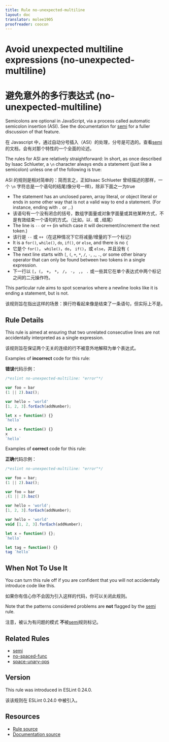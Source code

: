 ```yaml
---
title: Rule no-unexpected-multiline
layout: doc
translator: molee1905
proofreader: coocon 
---
```

<!-- Note: No pull requests accepted for this file. See README.md in the root directory for details. -->

# Avoid unexpected multiline expressions (no-unexpected-multiline)

# 避免意外的多行表达式 (no-unexpected-multiline)

Semicolons are optional in JavaScript, via a process called automatic semicolon insertion (ASI). See the documentation for [semi](./semi) for a fuller discussion of that feature.

在 Javascript 中，通过自动分号插入（ASI）的处理，分号是可选的。查看[semi](./semi)的文档，会有对那个特性的一个全面的论述。

The rules for ASI are relatively straightforward: In short, as once described by Isaac Schlueter, a `\n` character always ends a statement (just like a semicolon) unless one of the following is true:

ASI 的规则是相对简单的：简而言之，正如Isaac Schlueter 曾经描述的那样，一个 `\n` 字符总是一个语句的结尾(像分号一样)，除非下面之一为true

* The statement has an unclosed paren, array literal, or object literal or ends in some other way that is not a valid way to end a statement. (For instance, ending with `.` or `,`.)
* 该语句有一个没有闭合的括号，数组字面量或对象字面量或其他某种方式，不是有效结束一个语句的方式。（比如，以`.` 或 `,`结尾）
* The line is `--` or `++` (in which case it will decrement/increment the next token.)
* 该行是 `--` 或 `++`（在这种情况下它将减量/增量的下一个标记）
* It is a `for()`, `while()`, `do`, `if()`, or `else`, and there is no `{`
* 它是个 `for()`， `while()`，`do`， `if()`，或 `else`，并且没有 `{`
* The next line starts with `[`, `(`, `+`, `*`, `/`, `-`, `,`, `.`, or some other binary operator that can only be found between two tokens in a single expression.
* 下一行以 `[`，`(`， `+`， `*`， `/`， `-`， `,`， `.` 或一些其它在单个表达式中两个标记之间的二元操作符。

This particular rule aims to spot scenarios where a newline looks like it is ending a statement, but is not.

该规则旨在指出这样的场景：换行符看起来像是结束了一条语句，但实际上不是。

## Rule Details

This rule is aimed at ensuring that two unrelated consecutive lines are not accidentally interpreted as a single expression.

该规则旨在保证两个无关的连续的行不被意外地解释为单个表达式。

Examples of **incorrect** code for this rule:

**错误**代码示例：

```js
/*eslint no-unexpected-multiline: "error"*/

var foo = bar
(1 || 2).baz();

var hello = 'world'
[1, 2, 3].forEach(addNumber);

let x = function() {}
`hello`

let x = function() {}
x
`hello`
```

Examples of **correct** code for this rule:

**正确**代码示例：

```js
/*eslint no-unexpected-multiline: "error"*/

var foo = bar;
(1 || 2).baz();

var foo = bar
;(1 || 2).baz()

var hello = 'world';
[1, 2, 3].forEach(addNumber);

var hello = 'world'
void [1, 2, 3].forEach(addNumber);

let x = function() {};
`hello`

let tag = function() {}
tag `hello`
```

## When Not To Use It

You can turn this rule off if you are confident that you will not accidentally introduce code like this.

如果你有信心你不会因为引入这样的代码，你可以关闭此规则。

Note that the patterns considered problems are **not** flagged by the [semi](semi) rule.

注意，被认为有问题的模式 **不**被[semi](semi)规则标记。

## Related Rules

* [semi](semi)
* [no-spaced-func](no-spaced-func)
* [space-unary-ops](space-unary-ops)

## Version

This rule was introduced in ESLint 0.24.0.

该该规则在 ESLint 0.24.0 中被引入。

## Resources

* [Rule source](https://github.com/eslint/eslint/tree/master/lib/rules/no-unexpected-multiline.js)
* [Documentation source](https://github.com/eslint/eslint/tree/master/docs/rules/no-unexpected-multiline.md)
